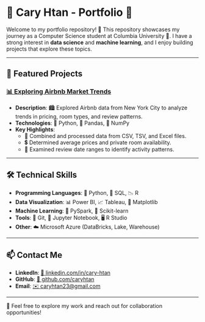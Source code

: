# 🌟 Cary Htan - Portfolio 🌟

Welcome to my portfolio repository! 🚀 This repository showcases my journey as a Computer Science student at Columbia University 🦁. I have a strong interest in **data science** and **machine learning**, and I enjoy building projects that explore these topics.

---

## 💼 Featured Projects

### [📊 Exploring Airbnb Market Trends](https://github.com/caryhtan/Exploring-Airbnb-Market-Trends)
- **Description**: 🏙️ Explored Airbnb data from New York City to analyze trends in pricing, room types, and review patterns.
- **Technologies**: 🐍 Python, 🐼 Pandas, 🔢 NumPy
- **Key Highlights**:
  - 🔄 Combined and processed data from CSV, TSV, and Excel files.
  - 💲 Determined average prices and private room availability.
  - 📅 Examined review date ranges to identify activity patterns.

---

## 🛠️ Technical Skills
- **Programming Languages**: 🐍 Python, 💾 SQL, 📉 R
- **Data Visualization**: 📊 Power BI, 📈 Tableau, 📐 Matplotlib
- **Machine Learning**: 🤖 PySpark, 🧠 Scikit-learn
- **Tools**: 🔧 Git, 📒 Jupyter Notebook, 🖥️ R Studio
- **Other**: ☁️ Microsoft Azure (DataBricks, Lake, Warehouse)

---

## 📫 Contact Me
- **LinkedIn**: [🔗 linkedin.com/in/cary-htan](https://linkedin.com/in/cary-htan-41354a273)
- **GitHub**: [🐙 github.com/caryhtan](https://github.com/caryhtan)
- **Email**: [✉️ caryhtan23@gmail.com](mailto:caryhtan23@gmail.com)

---

🎉 Feel free to explore my work and reach out for collaboration opportunities!
